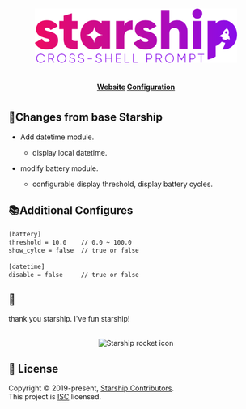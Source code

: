 <p align="center">
  <br />
  <img
    width="400"
    src="https://raw.githubusercontent.com/starship/starship/master/media/logo.png"
    alt="Starship – Cross-shell prompt"
  />
</p>
<h4 align="center">
  <br />
  <a href="https://starship.rs">Website</a>
  <a href="https://starship.rs/config/">Configuration</a>
</h4>

<h1></h1>

## 📄Changes from base Starship
- Add datetime module.
  - display local datetime.
  
- modify battery module.
  - configurable display threshold, display battery cycles.
  
## 📚Additional Configures
```
[battery]
threshold = 10.0    // 0.0 ~ 100.0
show_cylce = false  // true or false

[datetime]
disable = false     // true or false
```
  

## 🚀
thank you starship.
I've fun starship!

<p align="center">
    <br>
    <img width="100" src="media/icon.png" alt="Starship rocket icon">
</p>

## 📝 License

Copyright © 2019-present, [Starship Contributors](https://github.com/starship/starship/graphs/contributors).<br>
This project is [ISC](https://github.com/starship/starship/blob/master/LICENSE) licensed.
